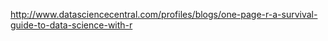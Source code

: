 http://www.datasciencecentral.com/profiles/blogs/one-page-r-a-survival-guide-to-data-science-with-r
